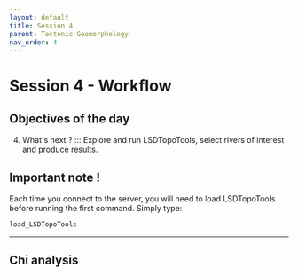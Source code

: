 ```yaml
---
layout: default
title: Session 4
parent: Tectonic Geomorphology
nav_order: 4
---
```


# Session 4 - Workflow

## Objectives of the day

4. What's next ? ::: Explore and run LSDTopoTools, select rivers of interest and produce results.

## Important note !

Each time you connect to the server, you will need to load LSDTopoTools before running the first command. Simply type:

```bash
load_LSDTopoTools
```

-----

## Chi analysis